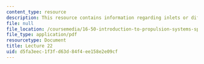 ```yaml
---
content_type: resource
description: This resource contains information regarding inlets or diffusers.
file: null
file_location: /coursemedia/16-50-introduction-to-propulsion-systems-spring-2012/d5fa3eec1f3fd63d84f4ee158e2e09cf_MIT16_50S12_lec22.pdf
file_type: application/pdf
resourcetype: Document
title: Lecture 22
uid: d5fa3eec-1f3f-d63d-84f4-ee158e2e09cf
---
```

